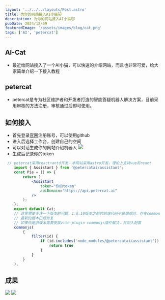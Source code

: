 ```yaml
---
layout: '../../../layouts/Post.astro'
title: 为你的网站接入AI小猫🐱
description: 为你的网站接入AI小猫🐱
pubDate: 2024/12/09
featuredImage: '/assets/images/blog/cat.png'
tags: ['AI', 'petercat']
---
```


## AI-Cat

- 最近给网站接入了一个AI小猫，可以快速的介绍网站，而且也非常可爱，给大家简单介绍一下接入教程

## petercat

- petercat是专为社区维护者和开发者打造的智能答疑机器人解决方案，目前采用审核的方法注册，审核通过后即可使用。

## 如何接入

- 首先登录[官网](https://petercat.ai/)注册账号，可以使用github
- 进入后选择工作台，创建自己的空间
- 可以对话生成你的网站介绍机器人
  ![](/assets/images/blog/cat-1.png)
- 生成后记录你的token

```jsx
 // petercat采用react+antd开发，本网站采用astro开发，理论上支持vue和react
 	import { Assistant } from '@petercatai/assistant';
	const Pie = () => {
		return (
			<Assistant
				token="你的token"
				apiDomain="https://api.petercat.ai"
			/>
		);
	};
	export default Cat;
	// 这里需要关注一下版本的问题，1.0.19版本之前的前端代码不是很规范，存在commonjs和esm混用问题
	// 最新的版本已经修复
	// 如果你是旧版本需要安装vite-plugin-commonjs插件解决，并加入配置
	commonjs(
		{
			filter(id) {
				if (id.includes('node_modules/@petercatai/assistant')) {
					return true
				}
			}
		}
	),
```

## 成果

![](/assets/images/blog/cat-2.png)
![](/assets/images/blog/cat-3.png)
